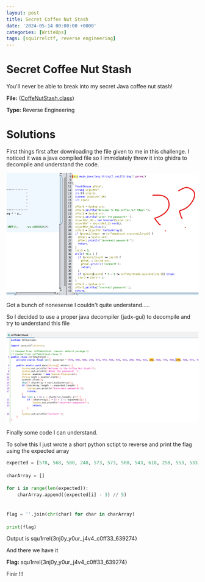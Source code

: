 ```yaml
---
layout: post
title: Secret Coffee Nut Stash
date: '2024-05-14 00:00:00 +0000'
categories: [WriteUps]
tags: [squ1rrelctf, reverse engineering]  
---
```


# Secret Coffee Nut Stash

You'll never be able to break into my secret Java coffee nut stash!

**File:** ([CoffeNutStash.class](/assets/img/SecretCoffeeNutSlash/CoffeNutStash.class))

**Type:** Reverse Engineering

# Solutions
First things first after downloading the file given to me in this challenge. I noticed it was a java compiled file so I immidiately threw it into ghidra to decompile and understand the code. 

![ghidra_screenshot](/assets/img/SecretCoffeeNutSlash/ghidra_screenshot.png)

Got a bunch of nonesense I couldn't quite understand.....

So I decided to use a proper java decompiler (jadx-gui) to decompile and try to understand this file

![jadx-gui_screenshot](/assets/img/SecretCoffeeNutSlash/jadx-gui_screenshot.png)

Finally some code I can understand.

To solve this I just wrote a short python sctipt to reverse and print the flag using the expected array


```python
expected = [578, 568, 588, 248, 573, 573, 508, 543, 618, 258, 553, 533, 243, 608, 478, 608, 243, 588, 573, 478, 533, 263, 593, 263, 478, 498, 243, 513, 513, 258, 258, 478, 273, 258, 288, 253, 278, 263, 628]

charArray = []

for i in range(len(expected)):
    charArray.append((expected[i] - 3) // 5)


flag = ''.join(chr(char) for char in charArray)

print(flag)
```

Output is squ1rrel{3nj0y_y0ur_j4v4_c0ff33_639274}

And there we have it 

**Flag:** squ1rrel{3nj0y_y0ur_j4v4_c0ff33_639274}

Finir !!!
